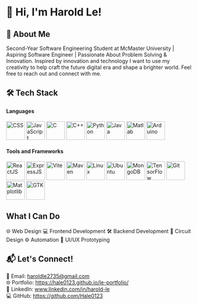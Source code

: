 # 👋 Hi, I'm Harold Le!
## 🚀 About Me
Second-Year Software Engineering Student at McMaster University | Aspiring Software Engineer | Passionate About Problem Solving & Innovation. Inspired by innovation and technology I want to use my creativity to help craft the future digital era and shape a brighter world. Feel free to reach out and connect with me.

## 🛠️ Tech Stack 
#### Languages
<p> <img src="https://upload.wikimedia.org/wikipedia/commons/6/62/CSS3_logo.svg" alt="CSS" width="50" height="50"/>
  <img src="https://upload.wikimedia.org/wikipedia/commons/thumb/6/6a/JavaScript-logo.png/768px-JavaScript-logo.png" alt="JavaScript" width="50" height="50"/> 
  <img src="https://upload.wikimedia.org/wikipedia/commons/1/19/C_Logo.png" alt="C" width="50" height="50"/> 
  <img src="https://upload.wikimedia.org/wikipedia/commons/thumb/1/18/ISO_C%2B%2B_Logo.svg/1822px-ISO_C%2B%2B_Logo.svg.png" alt="C++" width="50" height="50"/>
  <img src="https://upload.wikimedia.org/wikipedia/commons/thumb/c/c3/Python-logo-notext.svg/1869px-Python-logo-notext.svg.png" alt="Python" width="50" height="50"/>
  <img src="https://static-00.iconduck.com/assets.00/java-icon-1511x2048-6ikx8301.png" alt="Java" width="50" height="50"/>
  <img src="https://upload.wikimedia.org/wikipedia/commons/thumb/2/21/Matlab_Logo.png/800px-Matlab_Logo.png" alt="Matlab" width="50" height="50"/>
  <img src="https://cdn.worldvectorlogo.com/logos/arduino-1.svg" alt="Arduino" width="50" height="50"/>
  
</p>  

#### Tools and Frameworks
<p> <img src="https://upload.wikimedia.org/wikipedia/commons/thumb/a/a7/React-icon.svg/1150px-React-icon.svg.png" alt="ReactJS" width="50" height="50"/> 
  <img src="https://w7.pngwing.com/pngs/925/447/png-transparent-express-js-node-js-javascript-mongodb-node-js-text-trademark-logo.png" alt="ExpressJS" width="50" height="50"/> 
  <img src="https://upload.wikimedia.org/wikipedia/commons/f/f1/Vitejs-logo.svg" alt="Vite" width="50" height="50"/>
  <img src="https://static-00.iconduck.com/assets.00/file-type-maven-icon-1532x2048-ey28j8qf.png" alt="Maven" width="50" height="50"/> 
  <img src="https://upload.wikimedia.org/wikipedia/commons/thumb/3/35/Tux.svg/1200px-Tux.svg.png" alt="Linux" width="50" height="50"/> 
  <img src="https://upload.wikimedia.org/wikipedia/commons/thumb/9/9e/UbuntuCoF.svg/1024px-UbuntuCoF.svg.png" alt="Ubuntu" width="50" height="50"/> 
  <img src="https://raw.githubusercontent.com/detain/svg-logos/master/svg/m/mongodb-icon-2.svg" alt="MongoDB" width="50" height="50"/> 
  <img src="https://user-images.githubusercontent.com/40668801/42043955-fbb838a2-7af7-11e8-9795-7f890e871d13.png" alt="TensorFlow" width="50" height="50"/> 
  <img src="https://upload.wikimedia.org/wikipedia/commons/thumb/3/3f/Git_icon.svg/1200px-Git_icon.svg.png" alt="Git" width="50" height="50"/>
  <img src="https://upload.wikimedia.org/wikipedia/commons/thumb/0/01/Created_with_Matplotlib-logo.svg/2048px-Created_with_Matplotlib-logo.svg.png" alt="Matplotlib" width="50" height="50"/>
  <img src="https://upload.wikimedia.org/wikipedia/commons/thumb/7/71/GTK_logo.svg/1200px-GTK_logo.svg.png" alt="GTK" width="50" height="50"/>
  
  
</p>

## What I Can Do 
🌐 Web Design
💻 Frontend Development
🛠️ Backend Development
🔌 Circuit Design
⚙️ Automation
🎨 UI/UX Prototyping
## 📬 Let's Connect!
📧 Email: haroldle2735@gmail.com <br>
🌐 Portfolio: https://hale0123.github.io/le-portfolio/ <br>
🔗 LinkedIn: www.linkedin.com/in/harold-le <br>
💻 GitHub: https://github.com/Hale0123
